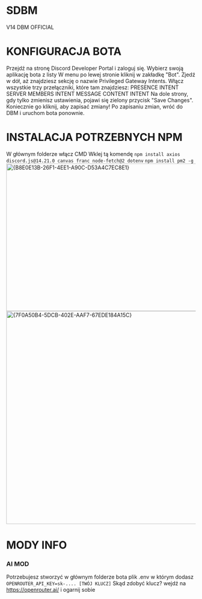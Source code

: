 # SDBM
V14 DBM OFFICIAL

# KONFIGURACJA BOTA
Przejdź na stronę Discord Developer Portal i zaloguj się. Wybierz swoją aplikację bota z listy W menu po lewej stronie kliknij w zakładkę "Bot". Zjedź w dół, aż znajdziesz sekcję o nazwie Privileged Gateway Intents. Włącz wszystkie trzy przełączniki, które tam znajdziesz: PRESENCE INTENT SERVER MEMBERS INTENT MESSAGE CONTENT INTENT Na dole strony, gdy tylko zmienisz ustawienia, pojawi się zielony przycisk "Save Changes". Koniecznie go kliknij, aby zapisać zmiany! Po zapisaniu zmian, wróć do DBM i uruchom bota ponownie.

# INSTALACJA POTRZEBNYCH NPM
W głównym folderze włącz CMD Wklej tą komendę 
```npm install axios discord.js@14.21.0 canvas franc node-fetch@2 dotenv```
```npm install pm2 -g```
<img width="1341" height="392" alt="{B8E0E13B-26F1-4EE1-A90C-D53A4C7EC8E1}" src="https://github.com/user-attachments/assets/b5492be2-93bc-4e15-b69f-cfd378564120" />
<img width="1099" height="566" alt="{7F0A50B4-5DCB-402E-AAF7-67EDE184A15C}" src="https://github.com/user-attachments/assets/10a20b9c-3e55-4593-b868-01d1ea3a380f" />



# MODY INFO
### AI MOD
Potrzebujesz stworzyć w głównym folderze bota plik .env w którym dodasz ```OPENROUTER_API_KEY=sk-.... [TWÓJ KLUCZ]```
Skąd zdobyć klucz? wejdź na https://openrouter.ai/ i ogarnij sobie
